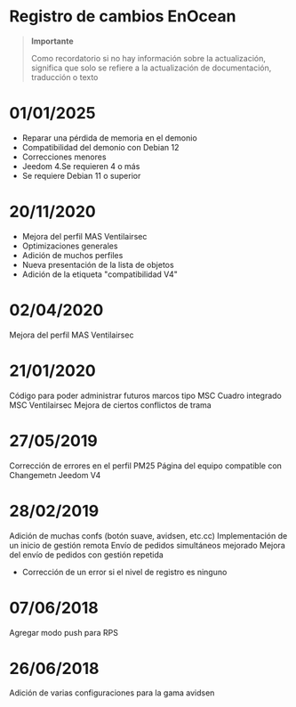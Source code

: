 # Registro de cambios EnOcean

>**Importante**
>
>Como recordatorio si no hay información sobre la actualización, significa que solo se refiere a la actualización de documentación, traducción o texto

# 01/01/2025

- Reparar una pérdida de memoria en el demonio
- Compatibilidad del demonio con Debian 12
- Correcciones menores
- Jeedom 4.Se requieren 4 o más
- Se requiere Debian 11 o superior

# 20/11/2020

- Mejora del perfil MAS Ventilairsec
- Optimizaciones generales
- Adición de muchos perfiles
- Nueva presentación de la lista de objetos
- Adición de la etiqueta "compatibilidad V4"

# 02/04/2020

Mejora del perfil MAS Ventilairsec

# 21/01/2020

Código para poder administrar futuros marcos tipo MSC
Cuadro integrado MSC Ventilairsec
Mejora de ciertos conflictos de trama

# 27/05/2019

Corrección de errores en el perfil PM25
Página del equipo compatible con Changemetn Jeedom V4

# 28/02/2019

Adición de muchas confs (botón suave, avidsen, etc.cc)
Implementación de un inicio de gestión remota
Envío de pedidos simultáneos mejorado
Mejora del envío de pedidos con gestión repetida

- Corrección de un error si el nivel de registro es ninguno

# 07/06/2018

Agregar modo push para RPS

# 26/06/2018

Adición de varias configuraciones para la gama avidsen

